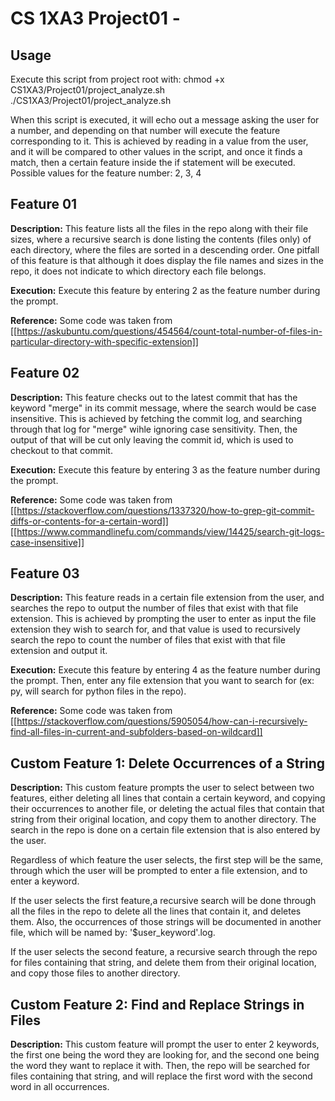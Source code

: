 # CS 1XA3 Project01 - <nabera>

## Usage
   Execute this script from project root with:
   chmod +x CS1XA3/Project01/project_analyze.sh
   ./CS1XA3/Project01/project_analyze.sh

   When this script is executed, it will echo out a message asking the user for a number, and depending on that number will execute the feature corresponding to it.
   This is achieved by reading in a value from the user, and it will be compared to other values in the script, and once it finds a match, then a certain feature inside the if statement will be executed.
   Possible values for the feature number: 
       2, 3, 4


## Feature 01

  **Description:** This feature lists all the files in the repo along with their file sizes, where a recursive search is done listing the contents (files only) of each directory, where the files are sorted
in a descending order. One pitfall of this feature is that although it does display the file names and sizes in the repo, it does not indicate to which directory each file belongs.

  **Execution:** Execute this feature by entering 2 as the feature number during the prompt.

  **Reference:** Some code was taken from [[https://askubuntu.com/questions/454564/count-total-number-of-files-in-particular-directory-with-specific-extension]]  



## Feature 02

  **Description:** This feature checks out to the latest commit that has the keyword "merge" in its commit message, where the search would be case insensitive. This is achieved by
    fetching the commit log, and searching through that log for "merge" wihle ignoring case sensitivity. Then, the output of that will be cut only leaving the commit
    id, which is used to checkout to that commit.
    
  **Execution:** Execute this feature by entering 3 as the feature number during the prompt.
    
  **Reference:** Some code was taken from [[https://stackoverflow.com/questions/1337320/how-to-grep-git-commit-diffs-or-contents-for-a-certain-word]]
					[[https://www.commandlinefu.com/commands/view/14425/search-git-logs-case-insensitive]]

## Feature 03
   
  **Description:** This feature reads in a certain file extension from the user, and searches the repo to output the number of files that exist with that file extension. This is achieved by prompting
    the user to enter as input the file extension they wish to search for, and that value is used to recursively search the repo to count the number of files that exist with that file extension and output it.
   
  **Execution:** Execute this feature by entering 4 as the feature number during the prompt. Then, enter any file extension that you want to search for (ex: py, will search for
    python files in the repo).
    
  **Reference:** Some code was taken from [[https://stackoverflow.com/questions/5905054/how-can-i-recursively-find-all-files-in-current-and-subfolders-based-on-wildcard]]

## Custom Feature 1: Delete Occurrences of a String

  **Description:** This custom feature prompts the user to select between two features, either deleting all lines that contain a certain keyword, and copying their occurrences to another file, or deleting the
   actual files that contain that string from their original location, and copy them to another directory. The search in the repo is done on a certain file extension that is also entered by the user.

   Regardless of which feature the user selects, the first step will be the same, through which the user will be prompted to enter a file extension, and to enter a keyword.

   If the user selects the first feature,a recursive search will be done through all the files in the repo to delete all the lines that contain it, and deletes them. Also, the occurrences of those strings
   will be documented in another file, which will be named by: '$user_keyword'.log.

   If the user selects the second feature, a recursive search through the repo for files containing that string, and delete them from their original location, and copy those files to another directory.


## Custom Feature 2: Find and Replace Strings in Files

  **Description:** This custom feature will prompt the user to enter 2 keywords, the first one being the word they are looking for, and the second one being the word they want to replace it with.
   Then, the repo will be searched for files containing that string, and will replace the first word with the second word in all occurrences.
